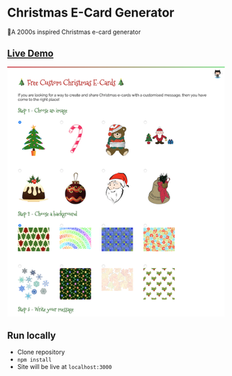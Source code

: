 # Christmas E-Card Generator

🎄A 2000s inspired Christmas e-card generator

## [Live Demo](https://christmas-ecards.glitch.me/)

![project screenshot](screenshot.png)

## Run locally

- Clone repository
- `npm install`
- Site will be live at `localhost:3000`
